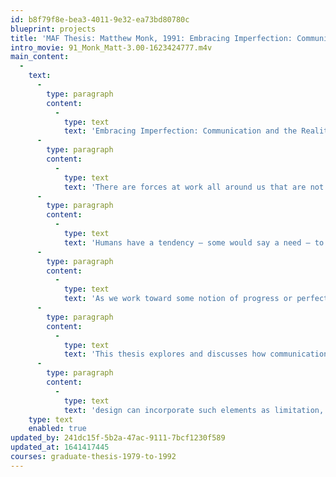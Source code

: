 ```yaml
---
id: b8f79f8e-bea3-4011-9e32-ea73bd80780c
blueprint: projects
title: 'MAF Thesis: Matthew Monk, 1991: Embracing Imperfection: Communication and the Realities of Our Material Universe.'
intro_movie: 91_Monk_Matt-3.00-1623424777.m4v
main_content:
  -
    text:
      -
        type: paragraph
        content:
          -
            type: text
            text: 'Embracing Imperfection: Communication and the Realities of Our Material Universe.'
      -
        type: paragraph
        content:
          -
            type: text
            text: 'There are forces at work all around us that are not typically thought of as “positive” or “progressive”— forces such as accident, arbitrariness, chance, imperfection, chaos, entropy, and decay. Although many consider such forces to be degenera-tive or negative, this thesis takes the stand that communication can harness the power of these enduring forces to work with them rather than against them.'
      -
        type: paragraph
        content:
          -
            type: text
            text: 'Humans have a tendency — some would say a need — to find or impose order on the world. '
      -
        type: paragraph
        content:
          -
            type: text
            text: 'As we work toward some notion of progress or perfection, we perceive these “negative” forces as the enemy. Often, we strive to overcome them or to transcend their effects, or we just ignore them. But the physical, material universe is governed by specific laws that are ceaselessly enforced. As long as the universe exists as we know it, somehow we will have to coexist with these forces, including not only the “positive” forces, but their “negative” counterparts as well.'
      -
        type: paragraph
        content:
          -
            type: text
            text: 'This thesis explores and discusses how communication and '
      -
        type: paragraph
        content:
          -
            type: text
            text: 'design can incorporate such elements as limitation, distortion, appropriation, accident, arbitrariness, entropy, chaos, fragmentation, simultaneity and decay to express the world of which it is an integral part. If communication is going to exist within and communicate about this imperfect world, then it can benefit from understanding and working together with these powerful, inevitable forces.'
    type: text
    enabled: true
updated_by: 241dc15f-5b2a-47ac-9111-7bcf1230f589
updated_at: 1641417445
courses: graduate-thesis-1979-to-1992
---
```

